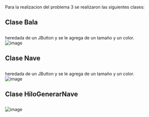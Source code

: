 Para la realizacion del problema 3 se realizaron las siguientes clases:

## Clase Bala <h2>
heredada de un JButton y se le agrega de un tamaño y un color.                                         
![image](https://user-images.githubusercontent.com/69942635/113466692-f1a28880-93fa-11eb-8437-d48eb67d1d47.png)

## Clase Nave <h2>
heredada de un JButton y se le agrega de un tamaño y un color.                                      
![image](https://user-images.githubusercontent.com/69942635/113466795-b18fd580-93fb-11eb-8461-d456374d2529.png)

## Clase HiloGenerarNave <h2>
![image](https://user-images.githubusercontent.com/69942635/113467019-84dcbd80-93fd-11eb-83d3-3c11bf0bf641.png)
 
